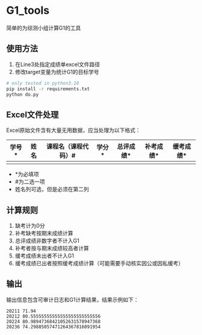 # G1_tools

简单的为综测小组计算G1的工具

## 使用方法

1. 在Line3处指定成绩单excel文件路径
2. 修改target变量为统计G1的目标学号

```bash
# only tested in python3.10
pip install -r requirements.txt
python do.py
```
## Excel文件处理

Excel原始文件含有大量无用数据，应当处理为以下格式：

| 学号* | 姓名 | 课程名（课程代码）# | 学分* | 总评成绩* | 补考成绩* | 缓考成绩* |
| ----- | ---- | ------------------- | ----- | -------- | -------- | -------- |
|       |      |                     |       |          |          |          |

- *为必填项
- #为二选一项
- 姓名列可选，但是必须在第二列

## 计算规则

1. 缺考计为0分
2. 补考缺考按期末成绩计算
3. 总评成绩非数字者不计入G1
4. 补考者按与期末成绩较高者计算
5. 缓考成绩未出者不计入G1
6. 缓考成绩已出者按照缓考成绩计算（可能需要手动核实因公或因私缓考）

## 输出

输出信息包含可审计日志和G1计算结果，结果示例如下：

```
20211 71.94
20212 80.55555555555555555555555556
20224 80.98947368421052631578947368
20236 74.29885057471264367816091954
```